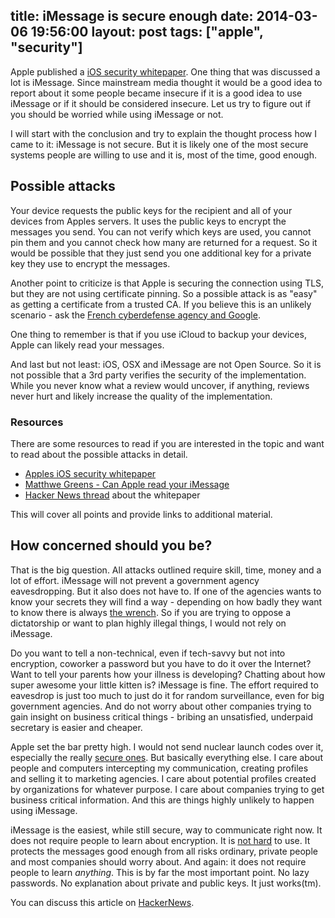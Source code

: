 title: iMessage is secure enough
date: 2014-03-06 19:56:00
layout: post
tags: ["apple", "security"]
---
Apple published a [iOS security whitepaper](http://images.apple.com/iphone/business/docs/iOS_Security_Feb14.pdf). One thing that was discussed a lot is iMessage. Since mainstream media thought it would be a good idea to report about it some people became insecure if it is a good idea to use iMessage or if it should be considered insecure. Let us try to figure out if you should be worried while using iMessage or not.
<!--MORE-->

I will start with the conclusion and try to explain the thought process how I came to it: iMessage is not secure. But it is likely one of the most secure systems people are willing to use and it is, most of the time, good enough.

## Possible attacks
Your device requests the public keys for the recipient and all of your devices from Apples servers. It uses the public keys to encrypt the messages you send. You can not verify which keys are used, you cannot pin them and you cannot check how many are returned for a request. So it would be possible that they just send you one additional key for a private key they use to encrypt the messages.

Another point to criticize is that Apple is securing the connection using TLS, but they are not using certificate pinning. So a possible attack is as "easy" as getting a certificate from a trusted CA. If you believe this is an unlikely scenario - ask the [French cyberdefense agency  and Google](http://arstechnica.com/security/2013/12/french-agency-caught-minting-ssl-certificates-impersonating-google/).

One thing to remember is that if you use iCloud to backup your devices, Apple can likely read your messages.

And last but not least: iOS, OSX and iMessage are not Open Source. So it is not possible that a 3rd party verifies the security of the implementation. While you never know what a review would uncover, if anything, reviews never hurt and likely increase the quality of the implementation.

### Resources
There are some resources to read if you are interested in the topic and want to read about the possible attacks in detail.

- [Apples iOS security whitepaper](http://images.apple.com/iphone/business/docs/iOS_Security_Feb14.pdf)
- [Matthwe Greens - Can Apple read your iMessage](http://blog.cryptographyengineering.com/2013/06/can-apple-read-your-imessages.html)
- [Hacker News thread](https://news.ycombinator.com/item?id=7315964) about the whitepaper

This will cover all points and provide links to additional material.

## How concerned should you be?
That is the big question. All attacks outlined require skill, time, money and a lot of effort. iMessage will not prevent a government agency eavesdropping. But it also does not have to. If one of the agencies wants to know your secrets they will find a way - depending on how badly they want to know there is always [the wrench](http://xkcd.com/538/). So if you are trying to oppose a dictatorship or want to plan highly illegal things, I would not rely on iMessage.

Do you want to tell a non-technical, even if tech-savvy but not into encryption, coworker a password but you have to do it over the Internet? Want to tell your parents how your illness is developing? Chatting about how super awesome your little kitten is? iMessage is fine. The effort required to eavesdrop is just too much to just do it for random surveillance, even for big government agencies. And do not worry about other companies trying to gain insight on business critical things - bribing an unsatisfied, underpaid secretary is easier and cheaper.

Apple set the bar pretty high. I would not send nuclear launch codes over it, especially the really [secure ones](http://arstechnica.com/tech-policy/2013/12/launch-code-for-us-nukes-was-00000000-for-20-years/). But basically everything else. I care about people and computers intercepting my communication, creating profiles and selling it to marketing agencies. I care about potential profiles created by organizations for whatever purpose. I care about companies trying to get business critical information. And this are things highly unlikely to happen using iMessage.

iMessage is the easiest, while still secure, way to communicate right now. It does not require people to learn about encryption. It is [not hard](http://screamingatmyscreen.com/2013/11/gnupg-is-still-too-hard-to-use/) to use. It protects the messages good enough from all risks ordinary, private people and most companies should worry about. And again: it does not require people to learn *anything*. This is by far the most important point. No lazy passwords. No explanation about private and public keys. It just works(tm).

You can discuss this article on [HackerNews](https://news.ycombinator.com/item?id=7355798).
